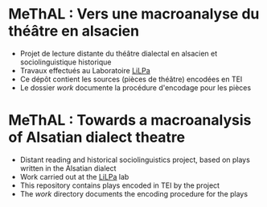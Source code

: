 # MeThAL : Vers une macroanalyse du théâtre en alsacien

- Projet de lecture distante du théâtre dialectal en alsacien et sociolinguistique historique
- Travaux effectués au Laboratoire [LiLPa](http://lilpa.unistra.fr/)
- Ce dépôt contient les sources (pièces de théâtre) encodées en TEI
- Le dossier *work* documente la procédure d'encodage pour les pièces

# MeThAL : Towards a macroanalysis of Alsatian dialect theatre

- Distant reading and historical sociolinguistics project, based on plays written in the Alsatian dialect
- Work carried out at the [LiLPa](http://lilpa.unistra.fr/) lab
- This repository contains plays encoded in TEI by the project
- The *work* directory documents the encoding procedure for the plays
